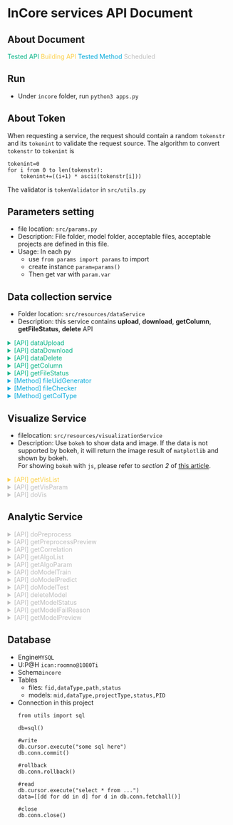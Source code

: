 

InCore services API Document
===
## About Document
<font color="#04B486">Tested API</font>
<font color="#FCCF46">Building API</font>
<font color="#01A9DB">Tested Method</font>
<font color="#BDBDBD">Scheduled</font>

## Run
- Under `incore` folder, run `python3 apps.py`

## About Token
When requesting a service, the request should contain a random `tokenstr` and its `tokenint` to validate the request source.
The algorithm to convert `tokenstr` to `tokenint` is
```
tokenint=0
for i from 0 to len(tokenstr):
    tokenint+=((i+1) * ascii(tokenstr[i]))
```
The validator is `tokenValidator` in `src/utils.py`

## Parameters setting
- file location: `src/params.py`
- Description: File folder, model folder, acceptable files, acceptable projects are defined in this file. 
- Usage: In each py
  - use `from params import params` to import
  - create instance `param=params()`
  - Then get var with `param.var`

## Data collection service
- Folder location: `src/resources/dataService`
- Description: this service contains **upload**, **download**, **getColumn**, **getFileStatus**, **delete** API


<details>
<summary style="color:#04B486">[API] dataUpload</summary>

- File location: `src/resources/dataService/upload.py`
- Description: This py is a upload API. When uploading a file, the service will check the file type and project type. Then generate a file UID. After that, the service will check the file content with checkers in `src/resources/dataService/fileChecker.py`.
- ==**Usage**==: `POST http://host/data/upload` with a form

    ```
    {
        'file': binaryFile,
        'type': dataType ( num/cv/nlp),
        'tokenstr': The_random_token_string,
        'tokenint': The_converted_token_value
    }
    ```
    and get a response
    ```
    {
        'status': 'success' or 'error',
        'msg': error_msg,
        'data':{
            'fileUid': the_generated_file_uid
        }
    }
    ```
- Acceptable file types and their rules:
  - **Numerical project**: A `csv` with column name and their values. The values should be numerical data. For example:
    ```
    temp,humidity,quantity
    30.57,43,6
    22.89,99,30
    ```
  - **NLP project**: A `tsv` with column name. For project with label, there should be at least one column  which contains the numerical value. For example:
    ```
    Sentence1	value	value2
    I am happy	1	1
    I am sad	0	0
    ```
    or
    ```
    Sentence1	Sentence2	value
    I am happy	So am I :)	1
    I am happy	I am a student	0
    ```
  - **CV project**: A `zip` file. There should be a (only one) `csv` file in the zip directly, not in a folder. For project with label, here should be at least one column that contains the numerical value. Other columns are the image file path (related path in zip). For example:
    ```
    file.zip
        |--lables.csv
        |--folder_foo
        |    |--imga.jpg
        |    |--imgb.png
        |
        |--folder_bar
        |    |--imgk.JPEG
        |    |--imgl.png
        |--imgt.jpg
    ```
    and the csv is
    ```
    filepath,value
    folder_foo/imga.jpg,1
    folder_foo/imgb.png,1
    folder_bar/imgk.JPEG,0
    folder_bar/imgl.png,0
    imgt.jpg,1
    ```
</details>



<details>
<summary style="color:#04B486">[API] dataDownload</summary>

- File location: `src/resources/dataService/download.py`
- Description: Download file
- ==**Usage**==: `GET http://host/data/download` with a form

    ```
    {
        'fileUid': file_id,
        'fileName': file_name (optional)
    }
    ```
    and get a binary response

</details>


<details>
<summary style="color:#04B486">[API] dataDelete</summary>


- File location: `src/resources/dataService/delete.py`
- Description: Delete file
- ==**Usage**==: `POST http://host/data/delete` with a form

    ```
    {
        'fileUid': file_id,
        'tokenstr': The_random_token_string',
        'tokenint': The_converted_token_value
    }
    ```
    get a json
    ```=json
    {
        'status': 'success' or 'error',
        'msg': error_msg,
        'data':{}
    }
    ```
</details>



<details>
<summary style="color:#04B486">[API] getColumn</summary>

- File location: `src/resources/dataService/getColumn.py`
- Description: Get column names and types
- ==**Usage**==: `POST http://host/data/getcol` with a form

    ```
    {
        'fileUid': file_id,
        'tokenstr': The_random_token_string,
        'tokenint': The_converted_token value
    }
    ```
    get a json
    ```
    {
        'status': 'success' or 'error',
        'msg': error_msg,
        'data':{
            'cols':[
                {
                    'name': col1_name,
                    'type': col1_type  (int/float/string)
                }
            ]
        }
    }
    ```
</details>

<details>
<summary style="color:#04B486">[API] getFileStatus</summary>

- File location: `src/resources/dataService/getFileStatus.py`
- Description: Get file (batch) status 
- ==**Usage**==: `POST http://host/data/getstatus` with a form

    ```
    {
        'fileUid': [file_id1, file_id2],
        'tokenstr': The_random_token_string',
        'tokenint': The_converted_token value
    }
    ```
    get a json
    ```
    {
        'status': 'success' or 'error',
        'msg': error_msg,
        'data':{
            'status':[status1(0/1),status2(0/1)]
        }
    }
    ```
    0 for not in-use, 1 for in-use
</details>



<details>
<summary style="color:#01A9DB">[Method] fileUidGenerator</summary>

- File location: `src/resources/dataService/utils.py`
- Description: Generate unique file id
- Usage: 

    ```python
    from resources.dataService.utils import fileUidGenerator
    uid=fileUidGenerator().uid
    ```

</details>

<details>
<summary style="color:#01A9DB">[Method] fileChecker</summary>

- File location: `src/resources/dataService/utils.py`
- Description: Validate file content
- Usage: 

    ```python
    from resources.dataService.utils import fileChecker
    fileCheck=fileChecker(savedPath,dataType).check()
    ```
</details>

<details>
<summary style="color:#01A9DB">[Method] getColType</summary>

- File location: `src/resources/dataService/utils.py`
- Description: Get column names and type
- Usage: 

    ```python
    from resources.dataService.utils import getColType
    coltype=getColType(savedPath,dataType).check()['data']
    ```
    This is how `coltype` looks like:
    ```
    {
        'cols':[
            {
                'name':col1_name,
                'type':col1_type (int/float/string)
            },
            {
                'name':col2_name,
                'type':col2_type (int/float/string)
            }...
        ]
    }
    ```
</details>

## Visualize Service
- filelocation: `src/resources/visualizationService`
- Description: Use `bokeh` to show data and image. If the data is not supported by bokeh, it will return the image result of `matplotlib` and shown by bokeh.<br>For showing `bokeh` with `js`, please refer to _section 2_ of [this article](https://blog.csdn.net/cooldiok/article/details/85273652?fbclid=IwAR1fdXZ9k5FdqXq82sEWd3Lexe1vmiPr1ZDMad2Qvvv9xAakJWwozIWeRZo).

<details>
<summary style="color:#FCCF46"> [API] getVisList</summary>

</details>

<details>
<summary style="color:#BDBDBD"> [API] getVisParam</summary>

</details>

<details>
<summary style="color:#BDBDBD"> [API] doVis</summary>

</details>

## Analytic Service

<details>
<summary style="color:#BDBDBD"> [API] doPreprocess</summary>

- missing value
- normalize (multiple methods)
- outlier (multi methods)
- nlp: clean string
</details>

<details>
<summary style="color:#BDBDBD"> [API] getPreprocessPreview</summary>

</details>

<details>
<summary style="color:#BDBDBD"> [API] getCorrelation</summary>

</details>


<details>
<summary style="color:#BDBDBD"> [API] getAlgoList</summary>

</details>

<details>
<summary style="color:#BDBDBD"> [API] getAlgoParam</summary>

</details>

<details>
<summary style="color:#BDBDBD"> [API] doModelTrain</summary>

</details>

<details>
<summary style="color:#BDBDBD"> [API] doModelPredict</summary>

</details>

<details>
<summary style="color:#BDBDBD"> [API] doModelTest</summary>

</details>

<details>
<summary style="color:#BDBDBD"> [API] deleteModel</summary>

</details>

<details>
<summary style="color:#BDBDBD"> [API] getModelStatus</summary>

</details>

<details>
<summary style="color:#BDBDBD"> [API] getModelFailReason</summary>

</details>

<details>
<summary style="color:#BDBDBD"> [API] getModelPreview</summary>

</details>


## Database
- Engine`MYSQL`
- U:P@H `ican:roomno@1080Ti`
- Schema`incore`
- Tables
    - files: 
    `fid,dataType,path,status`
    - models: 
    `mid,dataType,projectType,status,PID`
- Connection in this project
    ```python=
    from utils import sql

    db=sql()
    
    #write
    db.cursor.execute("some sql here")
    db.conn.commit()

    #rollback
    db.conn.rollback()

    #read
    db.cursor.execute("select * from ...")
    data=[[dd for dd in d] for d in db.conn.fetchall()]
    
    #close
    db.conn.close()
    ```

